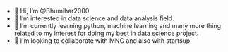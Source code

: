- 👋 Hi, I’m @Bhumihar2000
- 👀 I’m interested in data science and data analysis field.
- 🌱 I’m currently learning python, machine learning and many more thing related to my interest for doing my best in data science project.
- 💞️ I'm looking to collaborate with MNC and also with startsup.



<!---
Bhumihar2000/Bhumihar2000 is a ✨ special ✨ repository because its `README.md` (this file) appears on your GitHub profile.
You can click the Preview link to take a look at your changes.
--->
